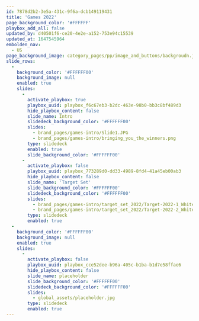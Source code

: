 ```yaml
---
id: 7878d2b2-3e5a-431c-9f6a-dcb149119431
title: 'Games 2022'
page_background_color: '#FFFFFF'
playbox_add_all: false
updated_by: d40501f6-ce20-4e2e-a152-753e94c15539
updated_at: 1647545964
embolden_nav:
  - US
page_background_image: category_pages/pp/image_and_buttons/backgroudn.jpg
slide_rows:
  -
    background_color: '#FFFFFF00'
    background_image: null
    enabled: true
    slides:
      -
        activate_playbox: true
        playbox_uuid: playbox_f6c67eb3-b2dc-463e-98b0-bb3c8bf489d3
        hide_playbox_content: false
        slide_name: Intro
        slidedeck_background_color: '#FFFFFF00'
        slides:
          - brand_pages/games-intro/Slide1.JPG
          - brand_pages/games-intro/bringing_you_the_winners.png
        type: slidedeck
        enabled: true
        slide_background_color: '#FFFFFF00'
      -
        activate_playbox: false
        playbox_uuid: playbox_773289d0-dd33-4989-8fd4-41a45eb00ab3
        hide_playbox_content: false
        slide_name: 'Target Set'
        slide_background_color: '#FFFFFF00'
        slidedeck_background_color: '#FFFFFF00'
        slides:
          - brand_pages/games-intro/target_set_2022/Target-2022-1_WhiteText.png
          - brand_pages/games-intro/target_set_2022/Target-2022-2_WhiteText.png
        type: slidedeck
        enabled: true
  -
    background_color: '#FFFFFF00'
    background_image: null
    enabled: true
    slides:
      -
        activate_playbox: false
        playbox_uuid: playbox_cce52dee-b96a-405c-b1ba-b1d7e58ffae6
        hide_playbox_content: false
        slide_name: placeholder
        slide_background_color: '#FFFFFF00'
        slidedeck_background_color: '#FFFFFF00'
        slides:
          - global_assets/placeholder.jpg
        type: slidedeck
        enabled: true
---
```

